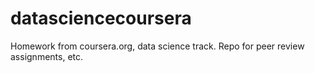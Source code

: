 datasciencecoursera
====================

Homework from coursera.org, data science track. 
Repo for peer review assignments, etc.
 
